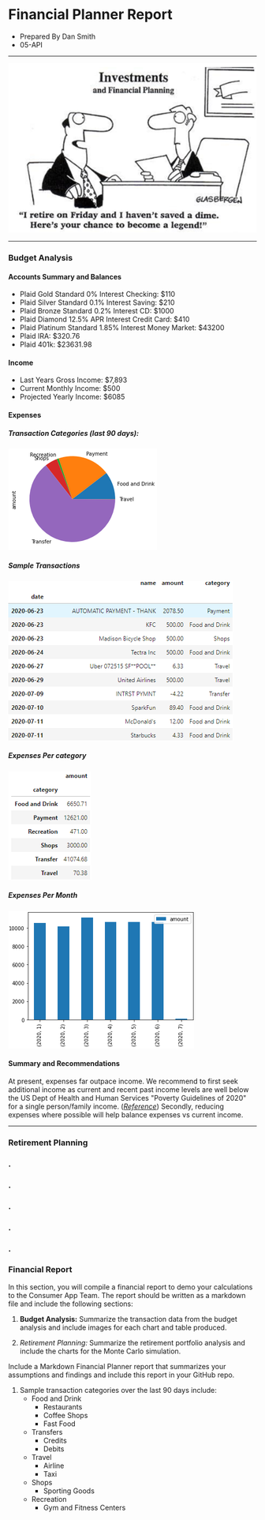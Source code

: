 # Financial Planner Report

* Prepared By Dan Smith
* 05-API
_____________________

![Financial Planner](/Images/fin-planner.png#center)

_____________________
### Budget Analysis
 
#### Accounts Summary and Balances
* Plaid Gold Standard 0% Interest Checking: $110
* Plaid Silver Standard 0.1% Interest Saving: $210
* Plaid Bronze Standard 0.2% Interest CD: $1000
* Plaid Diamond 12.5% APR Interest Credit Card: $410
* Plaid Platinum Standard 1.85% Interest Money Market: $43200
* Plaid IRA: $320.76
* Plaid 401k: $23631.98

#### Income
* Last Years Gross Income: $7,893
* Current Monthly Income: $500
* Projected Yearly Income: $6085

#### Expenses

##### Transaction Categories (last 90 days):
![Budget Categories](/Images/budget_categories.png#center)

##### Sample Transactions
![Sample Transactions](/Images/sample_transactions.png#center)

##### Expenses Per category
![Spending Categories](/Images/spend_per_category.png#center)

##### Expenses Per Month
![Monthly Spending](/Images/spend_per_month.png#center)




#### Summary and Recommendations

At present, expenses far outpace income.  We recommend to first seek additional income as current and recent past income levels are well below the US Dept of Health and Human Services "Poverty Guidelines of 2020" for a single person/family income. (*[Reference](https://aspe.hhs.gov/poverty-guidelines)*)  Secondly, reducing expenses where possible will help balance expenses vs current income.

______________
### Retirement Planning






###  .
###  .
###  .
###  .
###  .
### Financial Report

In this section, you will compile a financial report to demo your calculations to the Consumer App Team. The report should be written as a markdown file and include the following sections:

1. **Budget Analysis:** Summarize the transaction data from the budget analysis and include images for each chart and table produced.

2. *Retirement Planning:* Summarize the retirement portfolio analysis and include the charts for the Monte Carlo simulation.

Include a Markdown Financial Planner report that summarizes your assumptions and findings and include this report in your GitHub repo.




1. Sample transaction categories over the last 90 days include:
    * Food and Drink
        * Restaurants
        * Coffee Shops
        * Fast Food
    * Transfers
        * Credits
        * Debits
    * Travel
        * Airline
        * Taxi
    * Shops
        * Sporting Goods
    * Recreation
        * Gym and Fitness Centers